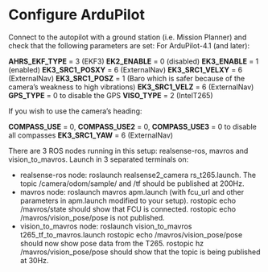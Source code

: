 # Configure ArduPilot

Connect to the autopilot with a ground station (i.e. Mission Planner) and check that the following parameters are set:
For ArduPilot-4.1 (and later):



**AHRS_EKF_TYPE** = 3 (EKF3)
**EK2_ENABLE** = 0 (disabled)
**EK3_ENABLE** = 1 (enabled)
**EK3_SRC1_POSXY** = 6 (ExternalNav)
**EK3_SRC1_VELXY** = 6 (ExternalNav)
**EK3_SRC1_POSZ** = 1 (Baro which is safer because of the camera’s weakness to high vibrations)
**EK3_SRC1_VELZ** = 6 (ExternalNav)
**GPS_TYPE** = 0 to disable the GPS
**VISO_TYPE** = 2 (IntelT265)

If you wish to use the camera’s heading:

**COMPASS_USE** = 0, **COMPASS_USE2** = 0, **COMPASS_USE3** = 0 to disable all compasses
**EK3_SRC1_YAW** = 6 (ExternalNav)


There are 3 ROS nodes running in this setup: realsense-ros, mavros and vision_to_mavros. Launch in 3 separated terminals on:
* realsense-ros node: roslaunch realsense2_camera rs_t265.launch.
The topic /camera/odom/sample/ and /tf should be published at 200Hz.
* mavros node: roslaunch mavros apm.launch (with fcu_url and other parameters in apm.launch modified to your setup).
rostopic echo /mavros/state should show that FCU is connected.
rostopic echo /mavros/vision_pose/pose is not published.
* vision_to_mavros node: roslaunch vision_to_mavros t265_tf_to_mavros.launch
rostopic echo /mavros/vision_pose/pose should now show pose data from the T265.
rostopic hz /mavros/vision_pose/pose should show that the topic is being published at 30Hz.

